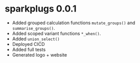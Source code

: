 # sparkplugs 0.0.1

* Added grouped calculation functions `mutate_groups()` and `summarise_groups()`.
* Added scoped variant functions `*_when()`.
* Added `union_select()`
* Deployed CICD
* Added full tests
* Generated logo + website
